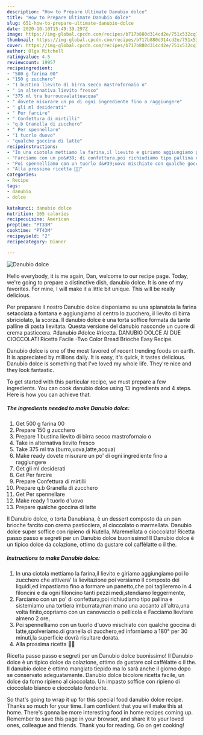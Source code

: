 ```yaml
---
description: "How to Prepare Ultimate Danubio dolce"
title: "How to Prepare Ultimate Danubio dolce"
slug: 651-how-to-prepare-ultimate-danubio-dolce
date: 2020-10-10T15:49:39.297Z
image: https://img-global.cpcdn.com/recipes/b717b880d314cd2e/751x532cq70/danubio-dolce-recipe-main-photo.jpg
thumbnail: https://img-global.cpcdn.com/recipes/b717b880d314cd2e/751x532cq70/danubio-dolce-recipe-main-photo.jpg
cover: https://img-global.cpcdn.com/recipes/b717b880d314cd2e/751x532cq70/danubio-dolce-recipe-main-photo.jpg
author: Olga Mitchell
ratingvalue: 4.5
reviewcount: 19957
recipeingredient:
- "500 g farina 00"
- "150 g zucchero"
- "1 bustina lievito di birra secco mastrofornaio o"
- " in alternativa lievito fresco"
- "375 ml tra burrouovalatteacqua"
- " dovete misurare un po di ogni ingrediente fino a raggiungere"
- " gli ml desiderati"
- " Per farcire"
- " Confettura di mirtilli"
- "q.b Granella di zucchero"
- " Per spennellare"
- "1 tuorlo duovo"
- "qualche goccina di latte"
recipeinstructions:
- "In una ciotola mettiamo la farina,il lievito e giriamo aggiungiamo poi lo zucchero che attivera&#39; la lievitazione poi versiamo il composto dei liquidi,ed impastiamo fino a formare un panetto,che poi taglieremo in 4 filoncini e da ogni filoncino tanti pezzi medi,stendiamo leggermente,"
- "Farciamo con un po&#39; di confettura,poi richiudiamo tipo pallina e sistemiamo una tortiera imburrata,man mano una accanto all&#39;altra,una volta finito,copriamo con un canovaccio o pellicola e Facciamo lievitare almeno 2 ore,"
- "Poi spennelliamo con un tuorlo d&#39;uovo mischiato con qualche goccina di latte,spolveriamo.di granella di zucchero,ed inforniamo a 180° per 30 minuti,la superficie dovrà risultare dorata."
- "Alla prossima ricetta 👩‍🍳"
categories:
- Recipe
tags:
- danubio
- dolce

katakunci: danubio dolce 
nutrition: 165 calories
recipecuisine: American
preptime: "PT33M"
cooktime: "PT43M"
recipeyield: "2"
recipecategory: Dinner

---
```



![Danubio dolce](https://img-global.cpcdn.com/recipes/b717b880d314cd2e/751x532cq70/danubio-dolce-recipe-main-photo.jpg)

Hello everybody, it is me again, Dan, welcome to our recipe page. Today, we're going to prepare a distinctive dish, danubio dolce. It is one of my favorites. For mine, I will make it a little bit unique. This will be really delicious.

Per preparare il nostro Danubio dolce disponiamo su una spianatoia la farina setacciata a fontana e aggiungiamo al centro lo zucchero, il lievito di birra sbriciolato, la scorza. Il danubio dolce è una torta soffice formata da tante palline di pasta lievitata. Questa versione del danubio nasconde un cuore di crema pasticcera. #danubio #dolce #ricetta. DANUBIO DOLCE AI DUE CIOCCOLATI Ricetta Facile -Two Color Bread Brioche Easy Recipe.

Danubio dolce is one of the most favored of recent trending foods on earth. It is appreciated by millions daily. It is easy, it's quick, it tastes delicious. Danubio dolce is something that I've loved my whole life. They're nice and they look fantastic.


To get started with this particular recipe, we must prepare a few ingredients. You can cook danubio dolce using 13 ingredients and 4 steps. Here is how you can achieve that.

<!--inarticleads1-->

##### The ingredients needed to make Danubio dolce:

1. Get 500 g farina 00
1. Prepare 150 g zucchero
1. Prepare 1 bustina lievito di birra secco mastrofornaio o
1. Take  in alternativa lievito fresco
1. Take 375 ml tra (burro,uova,latte,acqua)
1. Make ready  dovete misurare un po&#39; di ogni ingrediente fino a raggiungere
1. Get  gli ml desiderati
1. Get  Per farcire
1. Prepare  Confettura di mirtilli
1. Prepare q.b Granella di zucchero
1. Get  Per spennellare
1. Make ready 1 tuorlo d&#39;uovo
1. Prepare qualche goccina di latte


Il Danubio dolce, o torta Danubiana, è un dessert composto da un pan brioche farcito con crema pasticciera, al cioccolato o marmellata. Danubio dolce super soffice con ripieno di Nutella, Maremellata o cioccolato! Ricetta passo passo e segreti per un Danubio dolce buonissimo! Il Danubio dolce è un tipico dolce da colazione, ottimo da gustare col caffèlatte o il the. 

<!--inarticleads2-->

##### Instructions to make Danubio dolce:

1. In una ciotola mettiamo la farina,il lievito e giriamo aggiungiamo poi lo zucchero che attivera&#39; la lievitazione poi versiamo il composto dei liquidi,ed impastiamo fino a formare un panetto,che poi taglieremo in 4 filoncini e da ogni filoncino tanti pezzi medi,stendiamo leggermente,
1. Farciamo con un po&#39; di confettura,poi richiudiamo tipo pallina e sistemiamo una tortiera imburrata,man mano una accanto all&#39;altra,una volta finito,copriamo con un canovaccio o pellicola e Facciamo lievitare almeno 2 ore,
1. Poi spennelliamo con un tuorlo d&#39;uovo mischiato con qualche goccina di latte,spolveriamo.di granella di zucchero,ed inforniamo a 180° per 30 minuti,la superficie dovrà risultare dorata.
1. Alla prossima ricetta 👩‍🍳


Ricetta passo passo e segreti per un Danubio dolce buonissimo! Il Danubio dolce è un tipico dolce da colazione, ottimo da gustare col caffèlatte o il the. Il danubio dolce è ottimo mangiato tiepido ma lo sarà anche il giorno dopo se conservato adeguatamente. Danubio dolce bicolore ricetta facile, un dolce da forno ripieno al cioccolato. Un impasto soffice con ripieno di cioccolato bianco e cioccolato fondente. 

So that's going to wrap it up for this special food danubio dolce recipe. Thanks so much for your time. I am confident that you will make this at home. There's gonna be more interesting food in home recipes coming up. Remember to save this page in your browser, and share it to your loved ones, colleague and friends. Thank you for reading. Go on get cooking!
